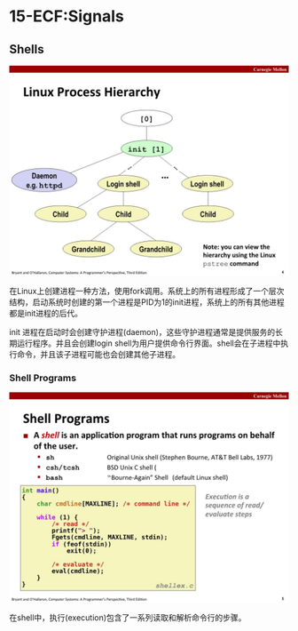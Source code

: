 # 15-ECF:Signals

## Shells

![png](15-ECF:Signals/15-ecf-signals_4.JPG)

在Linux上创建进程一种方法，使用fork调用。系统上的所有进程形成了一个层次结构，启动系统时创建的第一个进程是PID为1的init进程，系统上的所有其他进程都是init进程的后代。

init 进程在启动时会创建守护进程(daemon)，这些守护进程通常是提供服务的长期运行程序。并且会创建login shell为用户提供命令行界面。shell会在子进程中执行命令，并且该子进程可能也会创建其他子进程。

### Shell Programs

![png](15-ECF:Signals/15-ecf-signals_5.JPG)

在shell中，执行(execution)包含了一系列读取和解析命令行的步骤。

